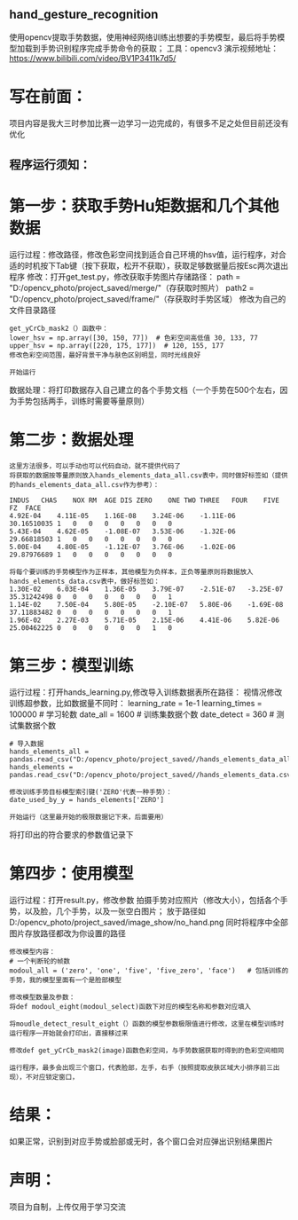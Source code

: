 ## hand_gesture_recognition
使用opencv提取手势数据，使用神经网络训练出想要的手势模型，最后将手势模型加载到手势识别程序完成手势命令的获取；
工具：opencv3
演示视频地址：https://www.bilibili.com/video/BV1P3411k7d5/

# 写在前面：
项目内容是我大三时参加比赛一边学习一边完成的，有很多不足之处但目前还没有优化

## 程序运行须知：
# 第一步：获取手势Hu矩数据和几个其他数据
运行过程：修改路径，修改色彩空间找到适合自己环境的hsv值，运行程序，对合适的时机按下Tab键（按下获取，松开不获取），获取足够数据量后按Esc两次退出程序
修改：打开get_test.py，修改获取手势图片存储路径：
	path = "D:/opencv_photo/project_saved/merge/"（存获取时照片）
	path2 = "D:/opencv_photo/project_saved/frame/"（存获取时手势区域）
	修改为自己的文件目录路径

	get_yCrCb_mask2（）函数中：
	lower_hsv = np.array([30, 150, 77])  # 色彩空间高低值 30, 133, 77
	upper_hsv = np.array([220, 175, 177])  # 120, 155, 177
	修改色彩空间范围，最好背景干净与肤色区别明显，同时光线良好
	
	开始运行
数据处理：将打印数据存入自己建立的各个手势文档（一个手势在500个左右，因为手势包括两手，训练时需要等量原则）

# 第二步：数据处理
	这里方法很多，可以手动也可以代码自动，就不提供代码了
	将获取的数据按等量原则放入hands_elements_data_all.csv表中，同时做好标签如（提供的hands_elements_data_all.csv作为参考）：

	INDUS	CHAS	NOX	RM	AGE	DIS	ZERO	ONE	TWO	THREE	FOUR	FIVE	FZ	FACE
	4.92E-04	4.11E-05	1.16E-08	3.24E-06	-1.11E-06	30.16510035	1	0	0	0	0	0	0	0
	5.43E-04	4.62E-05	-1.08E-07	3.53E-06	-1.32E-06	29.66818503	1	0	0	0	0	0	0	0
	5.00E-04	4.80E-05	-1.12E-07	3.76E-06	-1.02E-06	29.87976689	1	0	0	0	0	0	0	0

	将每个要训练的手势模型作为正样本，其他模型为负样本，正负等量原则将数据放入hands_elements_data.csv表中，做好标签如：
	1.30E-02	6.03E-04	1.36E-05	3.79E-07	-2.51E-07	-3.25E-07	35.31242498	0	0	0	0	0	0	0	1
	1.14E-02	7.50E-04	5.80E-05	-2.10E-07	5.80E-06	-1.69E-08	37.11883482	0	0	0	0	0	0	0	1
	1.96E-02	2.27E-03	5.71E-05	2.15E-06	4.41E-06	5.82E-06	25.00462225	0	0	0	0	0	0	1	0



# 第三步：模型训练
运行过程：打开hands_learning.py,修改导入训练数据表所在路径：
	视情况修改训练超参数，比如数据量不同时：
	learning_rate = 1e-1
	learning_times = 100000  # 学习轮数
	date_all = 1600          # 训练集数据个数
	date_detect = 360       # 测试集数据个数

	# 导入数据
	hands_elements_all = pandas.read_csv("D:/opencv_photo/project_saved//hands_elements_data_all.csv")
	hands_elements = pandas.read_csv("D:/opencv_photo/project_saved//hands_elements_data.csv") 
	
	修改训练手势目标模型索引键('ZERO'代表一种手势）：
	date_used_by_y = hands_elements['ZERO']
	
	开始运行（这里最开始的极限数据记下来，后面要用）
将打印出的符合要求的参数值记录下

# 第四步：使用模型
运行过程：打开result.py，修改参数
	拍摄手势对应照片（修改大小），包括各个手势，以及脸，几个手势，以及一张空白图片；
	放于路径如D:/opencv_photo/project_saved/image_show/no_hand.png
	同时将程序中全部图片存放路径都改为你设置的路径

	修改模型内容：    
	# 一个判断轮的帧数
	modoul_all = ('zero', 'one', 'five', 'five_zero', 'face')   # 包括训练的手势，我的模型里面有一个是脸部模型

	修改模型数量及参数：
	将def modoul_eight(modoul_select)函数下对应的模型名称和参数对应填入

	将moudle_detect_result_eight（）函数的模型参数极限值进行修改，这里在模型训练时运行程序一开始就会打印出，直接移过来

	修改def get_yCrCb_mask2(image)函数色彩空间，与手势数据获取时得到的色彩空间相同

	运行程序，最多会出现三个窗口，代表脸部，左手，右手（按照提取皮肤区域大小排序前三出现），不对应锁定窗口，
	
# 结果：
如果正常，识别到对应手势或脸部或无时，各个窗口会对应弹出识别结果图片

# 声明：
项目为自制，上传仅用于学习交流


	



